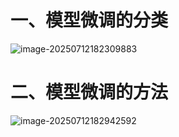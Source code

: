 # 一、模型微调的分类

![image-20250712182309883](模型微调的分类与方法.assets/image-20250712182309883.png)

# 二、模型微调的方法

![image-20250712182942592](模型微调的分类与方法.assets/image-20250712182942592.png)
